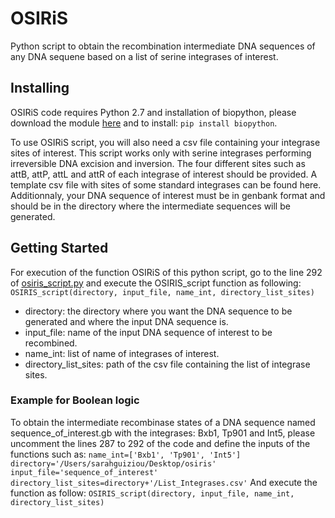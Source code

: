 # OSIRiS
Python script to obtain the recombination intermediate DNA sequences of any DNA sequene based on a list of serine integrases of interest.

## Installing

OSIRiS code requires Python 2.7 and installation of biopython, please download the module [here](http://biopython.org/wiki/Download) and to install: `pip install biopython`.

To use OSIRiS script, you will also need a csv file containing your integrase sites of interest. This script works only with serine integrases performing irreversible DNA excision and inversion. The four different sites such as attB, attP, attL and attR of each integrase of interest should be provided. A template csv file with sites of some standard integrases can be found here.
Additionnaly, your DNA sequence of interest must be in genbank format and should be in the directory where the intermediate sequences will be generated. 

## Getting Started

For execution of the function OSIRiS of this python script, go to the line 292 of [osiris_script.py](https://github.com/sguiz/OSIRiS/blob/master/osiris_script.py) and execute the OSIRIS_script function as following: 
`OSIRIS_script(directory, input_file, name_int, directory_list_sites)`
- directory: the directory where you want the DNA sequence to be generated and where the input DNA sequence is.
- input_file: name of the input DNA sequence of interest to be recombined.
- name_int: list of name of integrases of interest.
- directory_list_sites: path of the csv file containing the list of integrase sites.

### Example for Boolean logic

To obtain the intermediate recombinase states of a DNA sequence named sequence_of_interest.gb with the integrases: Bxb1, Tp901 and Int5,
please uncomment the lines 287 to 292 of the code and define the inputs of the functions such as:
`name_int=['Bxb1', 'Tp901', 'Int5']`
`directory='/Users/sarahguiziou/Desktop/osiris'`
`input_file='sequence_of_interest'`
`directory_list_sites=directory+'/List_Integrases.csv'`
And execute the function as follow:
`OSIRIS_script(directory, input_file, name_int, directory_list_sites)`

